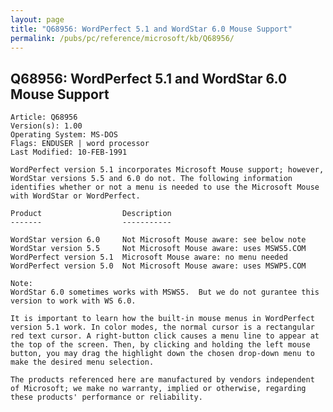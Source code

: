 ```yaml
---
layout: page
title: "Q68956: WordPerfect 5.1 and WordStar 6.0 Mouse Support"
permalink: /pubs/pc/reference/microsoft/kb/Q68956/
---
```


## Q68956: WordPerfect 5.1 and WordStar 6.0 Mouse Support

	Article: Q68956
	Version(s): 1.00
	Operating System: MS-DOS
	Flags: ENDUSER | word processor
	Last Modified: 10-FEB-1991
	
	WordPerfect version 5.1 incorporates Microsoft Mouse support; however,
	WordStar versions 5.5 and 6.0 do not. The following information
	identifies whether or not a menu is needed to use the Microsoft Mouse
	with WordStar or WordPerfect.
	
	Product                  Description
	-------                  -----------
	
	WordStar version 6.0     Not Microsoft Mouse aware: see below note
	WordStar version 5.5     Not Microsoft Mouse aware: uses MSWS5.COM
	WordPerfect version 5.1  Microsoft Mouse aware: no menu needed
	WordPerfect version 5.0  Not Microsoft Mouse aware: uses MSWP5.COM
	
	Note:
	WordStar 6.0 sometimes works with MSWS5.  But we do not gurantee this
	version to work with WS 6.0.
	
	It is important to learn how the built-in mouse menus in WordPerfect
	version 5.1 work. In color modes, the normal cursor is a rectangular
	red text cursor. A right-button click causes a menu line to appear at
	the top of the screen. Then, by clicking and holding the left mouse
	button, you may drag the highlight down the chosen drop-down menu to
	make the desired menu selection.
	
	The products referenced here are manufactured by vendors independent
	of Microsoft; we make no warranty, implied or otherwise, regarding
	these products' performance or reliability.
